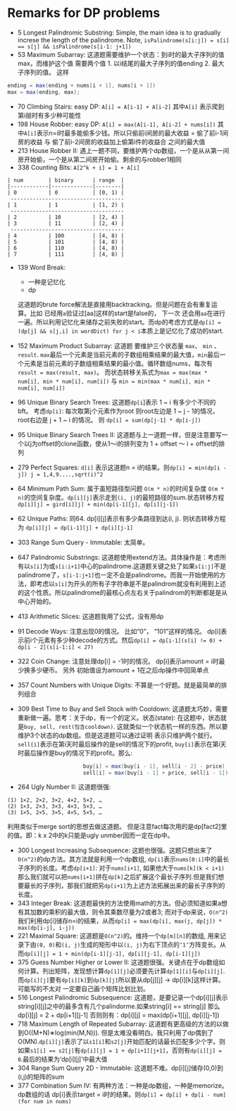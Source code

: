 # Remarks for DP problems

* 5 Longest Palindromic Substring: Simple, the main idea is to gradually increse the length of the palindrome. Note, `isPalindrome(s[i:j]) = s[i] == s[j] && isPalindrome(s[i-1: j+1])`
* 53 Maximum Subarray: 这道题需要维护一个状态：到i时的最大子序列的值max，而维护这个值 需要两个值 1. 以i结尾的最大子序列的值ending 2. 最大子序列的值。 这样 
```java
ending = max(ending + nums[i + 1], nums[i + 1])
max = max(ending, max);
```
* 70 Climbing Stairs: easy DP: `A[i] = A[i-1] + A[i-2]` 其中`A[i]` 表示爬到第i层时有多少种可能性
* 198 House Robber: easy DP: `A[i] = max(A[i-1], A[i-2] + nums[i])` 其中`A[i]`表示n=i时最多能偷多少钱。所以只偷前i间房的最大收益 = 偷了前i-1间房的收益 与 偷了前i-2间房的收益加上偷第i件的收益合 之间的最大值
* 213 House Robber II: 遇上一题不同，要维护两个dp数组，一个是从从第一间房开始偷，一个是从第二间房开始偷。剩余的与robber1相同
* 338 Counting Bits:  `A[2^k + i] = 1 + A[i]`
```
| num        | binary      | range  |
|------------|-------------|--------|
| 0          | 0           | [0, 1) |
 ------------------------------------
| 1          | 1           | [1, 2) |
 ------------------------------------
| 2          | 10          | [2, 4) |
| 3          | 11          | [2, 4) |
 ------------------------------------
| 4          | 100         | [4, 8) |
| 5          | 101         | [4, 8) |
| 6          | 110         | [4, 8) |
| 7          | 111         | [4, 8) |
```
* 139 Word Break: 
    * 一种是记忆化
    *  dp
  
  这道题的brute force解法是直接用backtracking。但是问题在会有重复运算。比如 已经用`a`验证过[aa]这样的start是false的， 下一次 还会用`aa`在进行一遍。所以利用记忆化来储存之前失败的start。而dp的考虑方式是`dp[i] = (dp[j] && s[j,i] in wordDict) for j < i`本质上是记忆化了成功的start.
* 152 Maximum Product Subarray: 这道题 要维护三个状态量 `max`、 `min` 、 `result`. `max`最后一个元素是当前元素的子数组相乘结果的最大值，`min`最后一个元素是当前元素的子数组相乘结果的最小值。循环数组nums，每次有`result = max(result, max)`。 而状态转移关系式为`max = max(max * num[i], min * num[i], num[i])` 与 `min = min(max * num[i], min * num[i], num[i])`
* 96 Unique Binary Search Trees: 这道题`dp[i`]表示 1 ~ i 有多少个不同的bft。 考虑`dp[i]`: 每次取第j个元素作为root 则root左边是 1 ~ j - 1的情况，root右边是 j + 1 ~ i 的情况。 则 `dp[i] = sum(dp[j-1] * dp[i-j])`
* 95 Unique Binary Search Trees II: 这道题与上一道题一样，但是注意要写一个以j为offset的clone函数，使从1～i的排列变为 1 + offset ～ i + offset的排列 
* 279 Perfect Squares: `d[i]` 表示这道题n = i的结果。则`dp[i] = min(dp[i - j]) j = 1,4,9....,sqrt(i)^2`
* 64 Minimum Path Sum: 属于虽短路径型问题 `O(m * n)`的时间复杂度 `O(m * n)`的空间复杂度。`dp[i][j]`表示走到`(i, j)`的最短路径的sum.状态转移方程 `dp[i][j] = gird[i][j] + min(dp[i-1][j], dp[i][j-1])`
* 62 Unique Paths: 同64. dp[i][j]表示有多少条路径到达(i, j). 则状态转移方程为 `dp[i][j] = dp[i-1][j] + dp[i][j-1]`
* 303 Range Sum Query - Immutable: 太简单。
* 647 Palindromic Substrings: 这道题使用extend方法。具体操作是：考虑所有以`s[i]`为或`s[i:i+1]`中心的palindrome.这道题关键之处了如果`s[i:j]`不是palindrome了，`s[i-1:j+1]`也一定不会是palindrome。而我一开始使用的方法，即考虑以`s[i]`为开头的所有子字符串是不是palindrom就没有利用到上述的这个性质。所以palindrome的最核心点左右关于palindrom的判断都是是从中心开始的。
* 413 Arithmetic Slices: 这道题我用了公式，没有用dp
* 91 Decode Ways: 注意出现0的情况。 比如“0”， “101”这样的情况。 dp[i]表示前i个元素有多少种decode的方式。然后`dp[i] = dp[i-1](s[i] != 0) + dp[i - 2](s[i-1:i] < 27)`
* 322 Coin Change: 注意处理dp[i] = -1时的情况。 dp[i]表示amount = i时最少换多少硬币。 另外 初始值设为amount + 1在之后dp操作中回简单点
* 357 Count Numbers with Unique Digits: 不算是一个好题。就是最简单的排列组合
* 309 Best Time to Buy and Sell Stock with Cooldown: 这道题太巧妙，需要重新做一遍。思考：关于dp，有一个的定义。状态(state): 在这题中，状态就是`buy, sell, rest(包含cooldown)`. 这就类似一个状态机一样的东西。所以要维护3个状态的dp数组。但是这道题可以通过证明 表示只维护两个就行。`sell[i]`表示在第i天时最后操作的是sell的情况下的profit, `buy[i]`表示在第i天时最后操作是buy的情况下的profit。那么:
```java
                        buy[i] = max(buy[i - 1], sell[i - 2] - price) 
                        sell[i] = max(buy[i - 1] + price, sell[i - 1])
```
* 264 Ugly Number II: 这道题很强: 
```
(1) 1×2, 2×2, 3×2, 4×2, 5×2, …
(2) 1×3, 2×3, 3×3, 4×3, 5×3, …
(3) 1×5, 2×5, 3×5, 4×5, 5×5, …
```
利用类似于merge sort的思想去做这道题。 但是注意fact每次用的是dp[fact2]里的值。即：k x 2中的k只能是ugly unmber因而一定在dp中。
* 300 Longest Increasing Subsequence: 这题也很强。这题只想出来了`O(n^2)`的dp方法。其方法就是利用一个dp数组, `dp[i]`表示`nums[0:i]`中的最长子序列的长度。考虑`dp[i+1]`: 对于`nums[i+1]`, 如果他大于`nums[k](k < i+1)` 那么我们就可以把`nums[i+1]`拼在`dp[k]`之后扩展这个最长子序列.但是我们想要最长的子序列，那我们就把另`dp[i+1]`为上述方法拓展出来的最长子序列的长度。
* 343 Integer Break: 这道题最快的方法使用math的方法。但必须知道如果a想有其加数的乘积的最大值，则令其乘数尽量为2或者3; 而对于dp来说，`O(n^2)` 我们利用dp[i]储存n=i的结果，从而`dp[i] = max(dp[i], max(j, dp[j]) * max(dp[i-j], i-j))`
* 221 Maximal Square: 这道题是`O(n^2)`的。维持一个`dp[m][n]`的数组, 用来记录下由`(0, 0)`和`(i, j)`生成的矩形中以`(i, j)`为右下顶点的`‘1’`方阵变长。从而`dp[i][j] = 1 + min(dp[i-1][j-1], dp[i][j-1], dp[i-1][j])`
* 375 Guess Number Higher or Lower II: 这道题很强。关键点在于dp数组如何计算。列出矩阵，发现想计算`dp[1][j]`必须要先计算`dp[1][i]`与`dp[i][j]`.而`dp[i][j]`要有`dp[i][k]`到`dp[k][j]`所以要从dp[j][j] -> dp[i][k]这样计算。可能写的不太对 一定要自己画个矩阵比划比划。
* 516 Longest Palindromic Subsequence: 这道题，是要记录一个dp[i][j]表示string[i][j]之中的最多含有几个palindorme.如果string[i] == string[j] 那么 dp[i][j] = 2 + dp[i+1][j-1] 否则则有：dp[i][j] = max(dp[i+1][j], dp[i][j-1])
* 718 Maximum Length of Repeated Subarray: 这道题有更高级的方法的以做到O((M+N)∗log(min(M,N))). 但是太难没看明白。我只利用了dp偶到了O(MN).`dp[i][j]`表示了以`s1[i]`和`s2[j]`开始匹配的话最长匹配多少个字。则如果`s1[i] == s2[j]`有`dp[i][j] = 1 + dp[i+1][j+1]`，否则有`dp[i][j] = 0`.最后的结果为‘dp[i][j]’中最大值
* 304 Range Sum Query 2D - Immutable: 这道题不难。dp[i][j]储存(0,0)到(i,j)的矩阵的sum
* 377 Combination Sum IV: 有两种方法：一种是dp数组，一种是memorize。dp数组的话 dp[i]表示target = i时的结果。则`dp[i] = dp[i] + dp[i - num] (for num in nums)`











 








